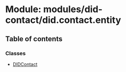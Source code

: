 # Module: modules/did-contact/did.contact.entity

## Table of contents

### Classes

- [DIDContact](../classes/modules_did_contact_did_contact_entity.DIDContact.md)
